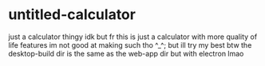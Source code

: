 # untitled-calculator
just a calculator thingy idk
but fr this is just a calculator with more quality of life features
im not good at making such tho ^_^;
but ill try my best
btw the desktop-build dir is the same as the web-app dir but with electron lmao